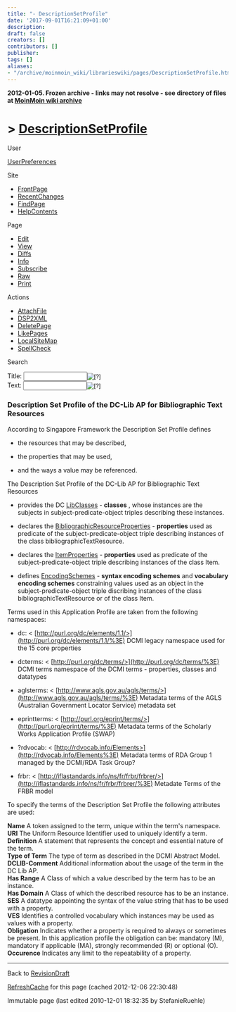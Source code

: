 ```yaml
---
title: "- DescriptionSetProfile"
date: '2017-09-01T16:21:09+01:00'
description: 
draft: false
creators: []
contributors: []
publisher: 
tags: []
aliases:
- "/archive/moinmoin_wiki/librarieswiki/pages/DescriptionSetProfile.html"
---
```


**2012-01-05. Frozen archive - links may not resolve - see directory of files at [MoinMoin wiki archive](/moinmoin-wiki-archive/)**

# > [DescriptionSetProfile](http://dublincore.org/librarieswiki/DescriptionSetProfile?action=fullsearch&value=DescriptionSetProfile&literal=1&case=1&context=40 "Click here to do a full-text search for this title")

User

 [UserPreferences](http://dublincore.org/librarieswiki/UserPreferences)
  

Site

- [FrontPage](http://dublincore.org/librarieswiki/FrontPage)
- [RecentChanges](http://dublincore.org/librarieswiki/RecentChanges)
- [FindPage](http://dublincore.org/librarieswiki/FindPage)
- [HelpContents](http://dublincore.org/librarieswiki/HelpContents)

Page

- [Edit](http://dublincore.org/librarieswiki/DescriptionSetProfile?action=edit "Edit")
- [View](http://dublincore.org/librarieswiki/DescriptionSetProfile "View")
- [Diffs](http://dublincore.org/librarieswiki/DescriptionSetProfile?action=diff "Diffs")
- [Info](http://dublincore.org/librarieswiki/DescriptionSetProfile?action=info "Info")
- [Subscribe](http://dublincore.org/librarieswiki/DescriptionSetProfile?action=subscribe "Subscribe")
- [Raw](http://dublincore.org/librarieswiki/DescriptionSetProfile?action=raw "Raw")
- [Print](http://dublincore.org/librarieswiki/DescriptionSetProfile?action=print "Print")

Actions

- [AttachFile](http://dublincore.org/librarieswiki/DescriptionSetProfile?action=AttachFile)
- [DSP2XML](http://dublincore.org/librarieswiki/DescriptionSetProfile?action=DSP2XML)
- [DeletePage](http://dublincore.org/librarieswiki/DescriptionSetProfile?action=DeletePage)
- [LikePages](http://dublincore.org/librarieswiki/DescriptionSetProfile?action=LikePages)
- [LocalSiteMap](http://dublincore.org/librarieswiki/DescriptionSetProfile?action=LocalSiteMap)
- [SpellCheck](http://dublincore.org/librarieswiki/DescriptionSetProfile?action=SpellCheck)

Search

<form method="POST" action="/librarieswiki/DescriptionSetProfile">
<p>
<input name="action" value="inlinesearch" type="hidden">
<input name="context" value="40" type="hidden">
Title: <input name="text_title" size="15" maxlength="50" type="text"><input src="DescriptionSetProfile_files/moin-search.png" name="button_title" alt="[?]" type="image"><br>Text: <input name="text_full" size="15" maxlength="50" type="text"><input src="DescriptionSetProfile_files/moin-search.png" name="button_full" alt="[?]" type="image">
</p>
</form>

### Description Set Profile of the DC-Lib AP for Bibliographic Text Resources

According to Singapore Framework the Description Set Profile defines

- the resources that may be described,

- the properties that may be used,

- and the ways a value may be referenced.

The Description Set Profile of the DC-Lib AP for Bibliographic Text Resources

- provides the DC [LibClasses](http://dublincore.org/librarieswiki/LibClasses) - **classes** , whose instances are the subjects in subject-predicate-object triples describing these instances.

- declares the [BibliographicResourceProperties](http://dublincore.org/librarieswiki/BibliographicResourceProperties) - **properties** used as predicate of the subject-predicate-object triple describing instances of the class bibliographicTextResource.

- declares the [ItemProperties](http://dublincore.org/librarieswiki/ItemProperties) - **properties** used as predicate of the subject-predicate-object triple describing instances of the class Item.

- defines [EncodingSchemes](http://dublincore.org/librarieswiki/EncodingSchemes) - **syntax encoding schemes** and **vocabulary encoding schemes** constraining values used as an object in the subject-predicate-object triple discribing instances of the class bibliographicTextResource or of the class Item.

Terms used in this Application Profile are taken from the following namespaces:

- dc: < [http://purl.org/dc/elements/1.1/>](http://purl.org/dc/elements/1.1/%3E) DCMI legacy namespace used for the 15 core properties

- dcterms: < [http://purl.org/dc/terms/>](http://purl.org/dc/terms/%3E) DCMI terms namespace of the DCMI terms - properties, classes and datatypes

- aglsterms: < [http://www.agls.gov.au/agls/terms/>](http://www.agls.gov.au/agls/terms/%3E) Metadata terms of the AGLS (Australian Government Locator Service) metadata set

- eprintterms: < [http://purl.org/eprint/terms/>](http://purl.org/eprint/terms/%3E) Metadata terms of the Scholarly Works Application Profile (SWAP)

- ?rdvocab: < [http://rdvocab.info/Elements>](http://rdvocab.info/Elements%3E) Metadata terms of RDA Group 1 managed by the DCMI/RDA Task Group?

- frbr: < [http://iflastandards.info/ns/fr/frbr/frbrer/>](http://iflastandards.info/ns/fr/frbr/frbrer/%3E) Metadate Terms of the FRBR model

To specify the terms of the Description Set Profile the following attributes are used:

**Name** A token assigned to the term, unique within the term's namespace.  
**URI** The Uniform Resource Identifier used to uniquely identify a term.  
**Definition** A statement that represents the concept and essential nature of the term.  
**Type of Term** The type of term as described in the DCMI Abstract Model.  
**DCLIB-Comment** Additional information about the usage of the term in the DC Lib AP.  
**Has Range** A Class of which a value described by the term has to be an instance.  
**Has Domain** A Class of which the described resource has to be an instance.  
**SES** A datatype appointing the syntax of the value string that has to be used with a property.  
**VES** Identifies a controlled vocabulary which instances may be used as values with a property.  
**Obligation** Indicates whether a property is required to always or sometimes be present. In this application profile the obligation can be: mandatory (M), mandatory if applicable (MA), strongly recommended (R) or optional (O).  
**Occurence** Indicates any limit to the repeatability of a property.  

* * *

Back to [RevisionDraft](http://dublincore.org/librarieswiki/RevisionDraft)

 [RefreshCache](http://dublincore.org/librarieswiki/DescriptionSetProfile?action=refresh&arena=Page.py&key=DescriptionSetProfile.text_html) for this page (cached 2012-12-06 22:30:48)  

Immutable page (last edited 2010-12-01 18:32:35 by StefanieRuehle)

